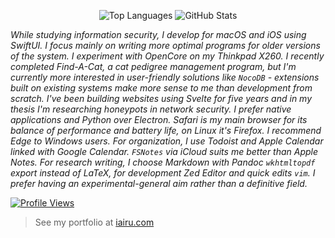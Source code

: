 <p align="center">
  <img src="https://github-readme-stats.vercel.app/api/top-langs/?username=iairu&layout=compact&theme=dark" alt="Top Languages" />
  <img src="https://github-readme-stats.vercel.app/api?username=iairu&show_icons=true&theme=dark" alt="GitHub Stats" />
</p>

*While studying information security, I develop for macOS and iOS using SwiftUI. I focus mainly on writing more optimal programs for older versions of the system. I experiment with OpenCore on my Thinkpad X260. I recently completed Find-A-Cat, a cat pedigree management program, but I'm currently more interested in user-friendly solutions like `NocoDB` - extensions built on existing systems make more sense to me than development from scratch. I've been building websites using Svelte for five years and in my thesis I'm researching honeypots in network security. I prefer native applications and Python over Electron. Safari is my main browser for its balance of performance and battery life, on Linux it's Firefox. I recommend Edge to Windows users. For organization, I use Todoist and Apple Calendar linked with Google Calendar. `FSNotes` via iCloud suits me better than Apple Notes. For research writing, I choose Markdown with Pandoc `wkhtmltopdf` export instead of LaTeX, for development Zed Editor and quick edits `vim`. I prefer having an experimental-general aim rather than a definitive field.*

<a href="https://github.com/iairu"><img src="https://komarev.com/ghpvc/?username=iairu&style=flat-square&color=blue" alt="Profile Views"/></a>

> See my portfolio at <a href="https://iairu.com">iairu.com</a>
